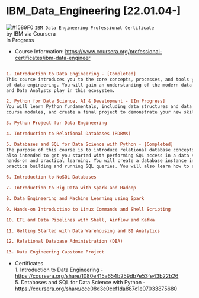 # IBM_Data_Engineering [22.01.04-]
![#1589F0](https://via.placeholder.com/15/1589F0/000000?text=+) `IBM Data Engineering Professional Certificate`
<br />by IBM via Coursera
<br />In Progress

- Course Information: https://www.coursera.org/professional-certificates/ibm-data-engineer

```diff

1. Introduction to Data Engineering - [Completed]
This course introduces you to the core concepts, processes, and tools you need to know in order to get a foundational knowledge 
of data engineering. You will gain an understanding of the modern data ecosystem and the role Data Engineers, Data Scientists, 
and Data Analysts play in this ecosystem. 

2. Python for Data Science, AI & Development - [In Progress]
You will learn Python fundamentals, including data structures and data analysis, complete hands-on exercises throughout the 
course modules, and create a final project to demonstrate your new skills.

3. Python Project for Data Engineering

4. Introduction to Relational Databases (RDBMs)

5. Databases and SQL for Data Science with Python - [Completed]
The purpose of this course is to introduce relational database concepts and foundational knowledge of the SQL language. It is 
also intended to get you started with performing SQL access in a data science environment. The emphasis in this course is on 
hands-on and practical learning. You will create a database instance in the cloud. Through a series of hands-on labs you will 
practice building and running SQL queries. You will also learn how to access databases from Jupyter notebooks using SQL and Python.

6. Introduction to NoSQL Databases

7. Introduction to Big Data with Spark and Hadoop

8. Data Engineering and Machine Learning using Spark

9. Hands-on Introductino to Linux Commands and Shell Scripting

10. ETL and Data Pipelines with Shell, Airflow and Kafka

11. Getting Started with Data Warehousing and BI Analytics

12. Relational Database Administration (DBA)

13. Data Engineering Capstone Project
```

- Certificates
<br /> 1. Introduction to Data Engineering - https://coursera.org/share/1080e415a654b259db7e53fe43b22b26
<br /> 5. Databases and SQL for Data Science with Python - https://coursera.org/share/cce08d3e0cef1da887c1e07033875680
